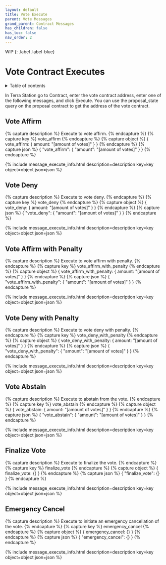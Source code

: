 ```yaml
---
layout: default
title: Vote Execute
parent: Vote Messages
grand_parent: Contract Messages
has_children: false
has_toc: false
nav_order: 2
---
```


WIP
{: .label .label-blue}

# Vote Contract Executes

<details markdown="block">
  <summary>
    Table of contents
  </summary>
  {: .text-delta }
1. TOC
{:toc}
</details>

In Terra Station go to Contract, enter the vote contract address, enter one of the following messages, and click Execute. You can use the proposal_state query on the proposal contract to get the address of the vote contract. 

## Vote Affirm
{% capture description %}
Execute to vote affirm.
{% endcapture %}
{% capture key %}
vote_affirm
{% endcapture %}
{% capture object %}
{
  vote_affirm: {
    amount: "[amount of votes]"
  }
}
{% endcapture %}
{% capture json %}
{
  "vote_affirm": {
    "amount": "[amount of votes]"
  }
}
{% endcapture %}

{% include message_execute_info.html description=description key=key object=object json=json %}

## Vote Deny
{% capture description %}
Execute to vote deny.
{% endcapture %}
{% capture key %}
vote_deny
{% endcapture %}
{% capture object %}
{
  vote_deny: {
    amount: "[amount of votes]"
  }
}
{% endcapture %}
{% capture json %}
{
  "vote_deny": {
    "amount": "[amount of votes]"
  }
}
{% endcapture %}

{% include message_execute_info.html description=description key=key object=object json=json %}

## Vote Affirm with Penalty
{% capture description %}
Execute to vote affirm with penalty. 
{% endcapture %}
{% capture key %}
vote_affirm_with_penalty
{% endcapture %}
{% capture object %}
{
  vote_affirm_with_penalty: {
    amount: "[amount of votes]"
  }
}
{% endcapture %}
{% capture json %}
{
  "vote_affirm_with_penalty": {
    "amount": "[amount of votes]"
  }
}
{% endcapture %}

{% include message_execute_info.html description=description key=key object=object json=json %}

## Vote Deny with Penalty
{% capture description %}
Execute to vote deny with penalty. 
{% endcapture %}
{% capture key %}
vote_deny_with_penalty
{% endcapture %}
{% capture object %}
{
  vote_deny_with_penalty: {
    amount: "[amount of votes]"
  }
}
{% endcapture %}
{% capture json %}
{
  "vote_deny_with_penalty": {
    "amount": "[amount of votes]"
  }
}
{% endcapture %}

{% include message_execute_info.html description=description key=key object=object json=json %}

## Vote Abstain
{% capture description %}
Execute to abstain from the vote.
{% endcapture %}
{% capture key %}
vote_abstain
{% endcapture %}
{% capture object %}
{
  vote_abstain: {
    amount: "[amount of votes]"
  }
}
{% endcapture %}
{% capture json %}
{
  "vote_abstain": {
    "amount": "[amount of votes]"
  }
}
{% endcapture %}

{% include message_execute_info.html description=description key=key object=object json=json %}

## Finalize Vote
{% capture description %}
Execute to finalize the vote. 
{% endcapture %}
{% capture key %}
finalize_vote
{% endcapture %}
{% capture object %}
{
  finalize_vote: {} 
}
{% endcapture %}
{% capture json %}
{
  "finalize_vote": {}
}
{% endcapture %}

{% include message_execute_info.html description=description key=key object=object json=json %}

## Emergency Cancel
{% capture description %}
Execute to initiate an emergency cancellation of the vote. 
{% endcapture %}
{% capture key %}
emergency_cancel
{% endcapture %}
{% capture object %}
{
  emergency_cancel: {}
}
{% endcapture %}
{% capture json %}
{
  "emergency_cancel": {}
}
{% endcapture %}

{% include message_execute_info.html description=description key=key object=object json=json %}